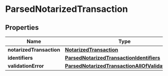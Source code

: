 

# ParsedNotarizedTransaction


## Properties

| Name | Type | Description | Notes |
|------------ | ------------- | ------------- | -------------|
|**notarizedTransaction** | [**NotarizedTransaction**](NotarizedTransaction.md) |  |  [optional] |
|**identifiers** | [**ParsedNotarizedTransactionIdentifiers**](ParsedNotarizedTransactionIdentifiers.md) |  |  |
|**validationError** | [**ParsedNotarizedTransactionAllOfValidationError**](ParsedNotarizedTransactionAllOfValidationError.md) |  |  [optional] |



